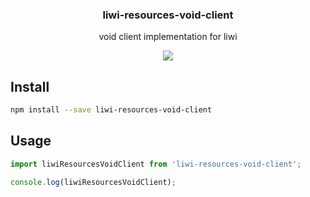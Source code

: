 <h3 align="center">
  liwi-resources-void-client
</h3>

<p align="center">
  void client implementation for liwi
</p>

<p align="center">
  <a href="https://npmjs.org/package/liwi-resources-void-client"><img src="https://img.shields.io/npm/v/liwi-resources-void-client.svg?style=flat-square"></a>
</p>

## Install

```bash
npm install --save liwi-resources-void-client
```

## Usage

```js
import liwiResourcesVoidClient from 'liwi-resources-void-client';

console.log(liwiResourcesVoidClient);
```
